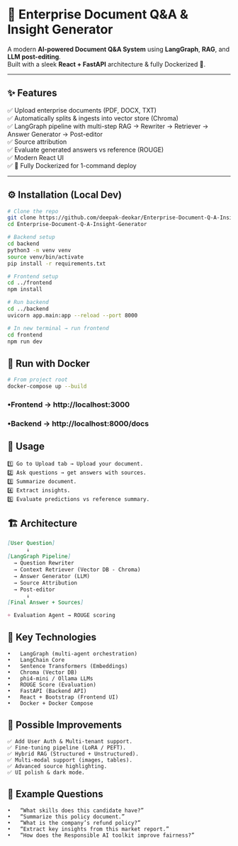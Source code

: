 # 🚀 Enterprise Document Q&A & Insight Generator

A modern **AI-powered Document Q&A System** using **LangGraph**, **RAG**, and **LLM post-editing**.  
Built with a sleek **React + FastAPI** architecture & fully Dockerized 🐳.

---

## ✨ Features

✅ Upload enterprise documents (PDF, DOCX, TXT)  
✅ Automatically splits & ingests into vector store (Chroma)  
✅ LangGraph pipeline with multi-step RAG → Rewriter → Retriever → Answer Generator → Post-editor  
✅ Source attribution  
✅ Evaluate generated answers vs reference (ROUGE)  
✅ Modern React UI  
✅ 🚀 Fully Dockerized for 1-command deploy  

---

## ⚙️ Installation (Local Dev)

```bash
# Clone the repo
git clone https://github.com/deepak-deokar/Enterprise-Document-Q-A-Insight-Generator.git
cd Enterprise-Document-Q-A-Insight-Generator

# Backend setup
cd backend
python3 -m venv venv
source venv/bin/activate
pip install -r requirements.txt

# Frontend setup
cd ../frontend
npm install

# Run backend
cd ../backend
uvicorn app.main:app --reload --port 8000

# In new terminal → run frontend
cd frontend
npm run dev
```
## 🐳 Run with Docker
```bash
# From project root
docker-compose up --build
```
### •Frontend → http://localhost:3000
### •Backend → http://localhost:8000/docs

## 🚀 Usage
	1️⃣ Go to Upload tab → Upload your document.
	2️⃣ Ask questions → get answers with sources.
	3️⃣ Summarize document.
	4️⃣ Extract insights.
	5️⃣ Evaluate predictions vs reference summary.

## 🏗️ Architecture
```markdown
[User Question]
      ↓
[LangGraph Pipeline]
  → Question Rewriter
  → Context Retriever (Vector DB - Chroma)
  → Answer Generator (LLM)
  → Source Attribution
  → Post-editor
      ↓
[Final Answer + Sources]

+ Evaluation Agent → ROUGE scoring
```

## 🧰 Key Technologies
	•	LangGraph (multi-agent orchestration)
	•	LangChain Core
	•	Sentence Transformers (Embeddings)
	•	Chroma (Vector DB)
	•	phi4-mini / Ollama LLMs
	•	ROUGE Score (Evaluation)
	•	FastAPI (Backend API)
	•	React + Bootstrap (Frontend UI)
	•	Docker + Docker Compose

## 🧭 Possible Improvements
	✅ Add User Auth & Multi-tenant support.
	✅ Fine-tuning pipeline (LoRA / PEFT).
	✅ Hybrid RAG (Structured + Unstructured).
	✅ Multi-modal support (images, tables).
	✅ Advanced source highlighting.
	✅ UI polish & dark mode.

## 💬 Example Questions
	•	“What skills does this candidate have?”
	•	“Summarize this policy document.”
	•	“What is the company’s refund policy?”
	•	“Extract key insights from this market report.”
	•	“How does the Responsible AI toolkit improve fairness?”